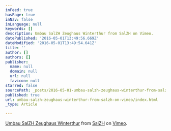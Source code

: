```yaml
---
inFeed: true
hasPage: true
inNav: false
inLanguage: null
keywords: []
description: Umbau SalZH Zeughaus Winterthur from SalZH on Vimeo.
datePublished: '2016-05-01T13:49:56.669Z'
dateModified: '2016-05-01T13:49:54.641Z'
title: ''
author: []
authors: []
publisher:
  name: null
  domain: null
  url: null
  favicon: null
starred: false
sourcePath: _posts/2016-05-01-umbau-salzh-zeughaus-winterthur-from-salzh-on-vimeo.md
published: true
url: umbau-salzh-zeughaus-winterthur-from-salzh-on-vimeo/index.html
_type: Article

---
```

[Umbau SalZH Zeughaus Winterthur][0] from [SalZH][1] on [Vimeo][2].

[0]: https://vimeo.com/164890016
[1]: https://vimeo.com/user6828478
[2]: https://vimeo.com/